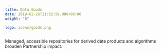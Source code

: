 ```yaml
---
title: Data Goods
date: 2019-02-26T21:52:59.000+00:00
weight: "6"

logo: icons/goods.png
---
```

Managed, accessible repositories for derived data products and algorithms broaden Partnership impact.